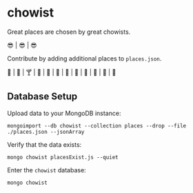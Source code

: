 # chowist

Great places are chosen by great chowists.

:sunglasses: | :sunglasses: | :sunglasses:

Contribute by adding additional places to `places.json`.

:beer: | :wine_glass: | :cocktail: | :tropical_drink: | :hamburger: | :bento: | :ramen: | :spaghetti: | :meat_on_bone: | :icecream: | :shaved_ice: | :cake:

## Database Setup

Upload data to your MongoDB instance:

    mongoimport --db chowist --collection places --drop --file ./places.json --jsonArray

Verify that the data exists:

    mongo chowist placesExist.js --quiet

Enter the `chowist` database:

    mongo chowist
